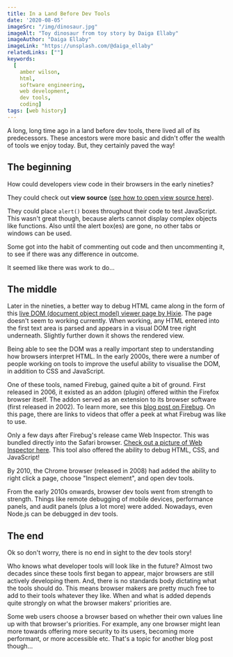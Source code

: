 ```yaml
---
title: In a Land Before Dev Tools
date: '2020-08-05'
imageSrc: "/img/dinosaur.jpg"
imageAlt: "Toy dinosaur from toy story by Daiga Ellaby"
imageAuthor: "Daiga Ellaby"
imageLink: "https://unsplash.com/@daiga_ellaby"
relatedLinks: [""]
keywords:
  [
    amber wilson,
    html,
    software engineering,
    web development,
    dev tools,
    coding]
tags: [web history]
---
```


A long, long time ago in a land before dev tools, there lived all of its predecessors. These ancestors were more basic and didn't offer the wealth of tools we enjoy today. But, they certainly paved the way!

## The beginning

How could developers view code in their browsers in the early nineties? 

They could check out **view source** ([see how to open view source here](https://www.computerhope.com/issues/ch000746.htm)). 

They could place `alert()` boxes throughout their code to test JavaScript. This wasn't great though, because alerts cannot display complex objects like functions. Also until the alert box(es) are gone, no other tabs or windows can be used.

Some got into the habit of commenting out code and then uncommenting it, to see if there was any difference in outcome. 

It seemed like there was work to do...

## The middle

Later in the nineties, a better way to debug HTML came along in the form of this [live DOM (document object model) viewer page by Hixie](https://software.hixie.ch/utilities/js/live-dom-viewer.xml/). The page doesn't seem to working currently. When working, any HTML entered into the first text area is parsed and appears in a visual DOM tree right underneath. Slightly further down it shows the rendered view.

Being able to see the DOM was a really important step to understanding how browsers interpret HTML. In the early 2000s, there were a number of people working on tools to improve the useful ability to visualise the DOM, in addition to CSS and JavaScript. 

One of these tools, named Firebug, gained quite a bit of ground. First released in 2006, it existed as an addon (plugin) offered within the Firefox browser itself. The addon served as an extension to its browser software (first released in 2002). To learn more, see this [blog post on Firebug](https://hacks.mozilla.org/2017/10/saying-goodbye-to-firebug/). On this page, there are links to videos that offer a peek at what Firebug was like to use. 

Only a few days after Firebug's release came Web Inspector. This was bundled directly into the Safari browser. [Check out a picture of Web Inspector here](https://webkit.org/blog-files/inspector-elements-panel.png). This tool also offered the ability to debug HTML, CSS, and JavaScript!

By 2010, the Chrome browser (released in 2008) had added the ability to right click a page, choose "Inspect element", and open dev tools. 

From the early 2010s onwards, browser dev tools went from strength to strength. Things like remote debugging of mobile devices, performance panels, and audit panels (plus a lot more) were added. Nowadays, even Node.js can be debugged in dev tools.

## The end

Ok so don't worry, there is no end in sight to the dev tools story! 

Who knows what developer tools will look like in the future? Almost two decades since these tools first began to appear, major browsers are still actively developing them. And, there is no standards body dictating what the tools should do. This means browser makers are pretty much free to add to their tools whatever they like. When and what is added depends quite strongly on what the browser makers' priorities are. 

Some web users choose a browser based on whether their own values line up with that browser's priorities. For example, any one browser might lean more towards offering more security to its users, becoming more performant, or more accessible etc. That's a topic for another blog post though…